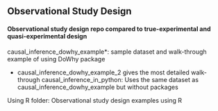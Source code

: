 
## Observational Study Design </br>
#### Observational study design repo compared to true-experimental and quasi-experimental design

causal_inference_dowhy_example*: sample dataset and walk-through example of using DoWhy package
- causal_inference_dowhy_example_2 gives the most detailed walk-through
causal_inference_in_python: Uses the same dataset as causal_inference_dowhy_example but without packages

Using R folder: Observational study design examples using R
